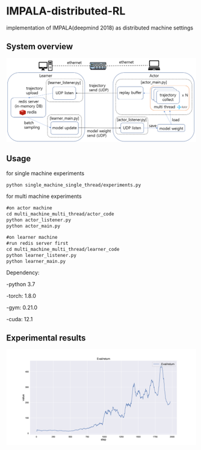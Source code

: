 # IMPALA-distributed-RL
implementation of IMPALA(deepmind 2018) as distributed machine settings

## System overview
<img src="images/impala_system_overview.png">

## Usage
for single machine experiments
```
python single_machine_single_thread/experiments.py
```

for multi machine experiments
```
#on actor machine
cd multi_machine_multi_thread/actor_code
python actor_listener.py
python actor_main.py
```
```
#on learner machine
#run redis server first
cd multi_machine_multi_thread/learner_code
python learner_listener.py
python learner_main.py
```

Dependency: 

-python 3.7

-torch: 1.8.0

-gym: 0.21.0

-cuda: 12.1

## Experimental results
<img src="images/single_eval_return.png">
